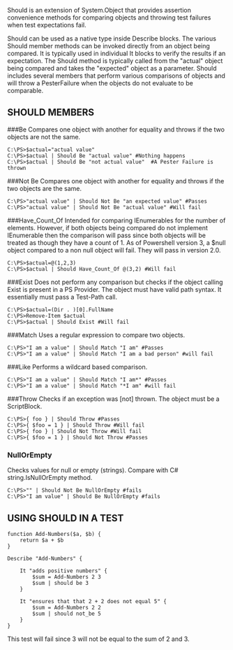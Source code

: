 Should is an extension of System.Object that provides assertion convenience methods for comparing objects and throwing test failures when test expectations fail.

Should can be used as a native type inside Describe blocks. The various Should member methods can be invoked 
directly from an object being compared. It is typically used in individual It blocks to verify the results if an expectation. The Should method is typically called from the "actual" object being compared and takes the "expected" object as a parameter. Should includes several members that perform various comparisons of objects and will throw a PesterFailure when the objects do not evaluate to be comparable.

SHOULD MEMBERS
--------------
###Be
Compares one object with another for equality and throws if the two objects are not the same.

    C:\PS>$actual="actual value"
    C:\PS>$actual | Should Be "actual value" #Nothing happens
    C:\PS>$actual | Should Be "not actual value"  #A Pester Failure is thrown

###Not Be
Compares one object with another for equality and throws if the two objects are the same.

    C:\PS>"actual value" | Should Not Be "an expected value" #Passes
    C:\PS>"actual value" | Should Not Be "actual value" #Will fail


###Have_Count_Of
Intended for comparing IEnumerables for the number of elements. However, if both objects being compared do not implement IEnumerable then the comparison will pass since both objects will be treated as though they 		have a count of 1. As of Powershell version 3, a $null object compared to a non null object will fail. They will pass in version 2.0.

    C:\PS>$actual=@(1,2,3)
    C:\PS>$actual | Should Have_Count_Of @(3,2) #Will fail

###Exist
Does not perform any comparison but checks if the object calling Exist is present in a PS Provider. The object must have valid path syntax. It essentially must pass a Test-Path call.

    C:\PS>$actual=(Dir . )[0].FullName
    C:\PS>Remove-Item $actual
    C:\PS>$actual | Should Exist #Will fail

###Match
Uses a regular expression to compare two objects.

    C:\PS>"I am a value" | Should Match "I am" #Passes
    C:\PS>"I am a value" | Should Match "I am a bad person" #will fail

###Like
Performs a wildcard based comparison.

    C:\PS>"I am a value" | Should Match "I am*" #Passes
    C:\PS>"I am a value" | Should Match "*I am" #will fail

###Throw
Checks if an exception was [not] thrown. The object must be a ScriptBlock.

    C:\PS>{ foo } | Should Throw #Passes
    C:\PS>{ $foo = 1 } | Should Throw #Will fail
    C:\PS>{ foo } | Should Not Throw #Will fail
    C:\PS>{ $foo = 1 } | Should Not Throw #Passes

### NullOrEmpty
Checks values for null or empty (strings). Compare with C# string.IsNullOrEmpty method.

    C:\PS>"" | Should Not Be NullOrEmpty #fails
    C:\PS>"I am value" | Should Be NullOrEmpty #fails

USING SHOULD IN A TEST
----------------------

	function Add-Numbers($a, $b) {
	    return $a + $b
	}

	Describe "Add-Numbers" {

	    It "adds positive numbers" {
	        $sum = Add-Numbers 2 3
	        $sum | should be 3
	    }
            
        It "ensures that that 2 + 2 does not equal 5" {
	        $sum = Add-Numbers 2 2
	        $sum | should not_be 5
	    }
	}

This test will fail since 3 will not be equal to the sum of 2 and 3.